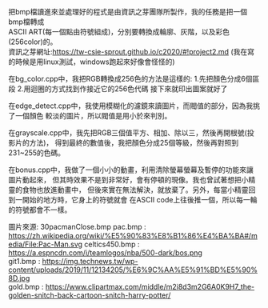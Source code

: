 把bmp檔讀進來並處理好的程式是由資訊之芽團隊所製作，我的任務是把一個bmp檔轉成  
ASCII ART(每一個點由符號組成)，分別要轉換成輪廓、灰階，以及彩色(256color)的。  
資訊之芽網址:https://tw-csie-sprout.github.io/c2020/#!project2.md
(我在寫的時候是用linux測試，windows跑起來好像會怪怪的)  


在bg_color.cpp中，我把RGB轉換成256色的方法是這樣的:
1.先把顏色分成6個區段
2.用迴圈的方式找到作接近它的256色代碼
接下來就印出圖案就好了

在edge_detect.cpp中，我使用模糊化的濾鏡來讀圖片，而閥值的部分，因為我挑了一個顏色
較淡的圖片，所以閥值是用小於來判別。

在grayscale.cpp中，我先把RGB三個值平方、相加、除以三，然後再開根號(投影片的方法)，
得到最終的數值後，我把顏色分成25個等級，然後再對照到231~255的色碼。

在bonus.cpp中，我做了一個小小的動畫，利用清除螢幕螢幕及暫停的功能來讓圖片動起來，
但其時效果不是到非常好，會有停頓的現像。我也曾試著想把小精靈的食物也放進動畫中，
但後來實在無法解決，就放棄了。另外，每當小精靈回到一開始的地方時，它身上的符號就會
在ASCII code上往後推一個，所以每一輪的符號都會不一樣。

圖片來源:
30pacmanClose.bmp pac.bmp : https://zh.wikipedia.org/wiki/%E5%90%83%E8%B1%86%E4%BA%BA#/media/File:Pac-Man.svg
celtics450.bmp : https://a.espncdn.com/i/teamlogos/nba/500-dark/bos.png  
git1.bmp : https://img.technews.tw/wp-content/uploads/2019/11/12134205/%E6%9C%AA%E5%91%BD%E5%90%8D.jpg  
gold.bmp : https://www.clipartmax.com/middle/m2i8d3m2G6A0K9H7_the-golden-snitch-back-cartoon-snitch-harry-potter/
